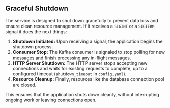 ## Graceful Shutdown

The service is designed to shut down gracefully to prevent data loss and ensure clean resource management. If it receives a `SIGINT` or a `SIGTERM` signal it does the next things:

1.  **Shutdown Initiated:** Upon receiving a signal, the application begins the shutdown process.
2.  **Consumer Stop:** The Kafka consumer is signaled to stop polling for new messages and finish processing any in-flight messages.
3.  **HTTP Server Shutdown:** The HTTP server stops accepting new connections and waits for existing requests to complete, up to a configured timeout (`shutdown_timeout` in `config.yaml`).
4.  **Resource Cleanup:** Finally, resources like the database connection pool are closed.

This ensures that the application shuts down cleanly, without interrupting ongoing work or leaving connections open.